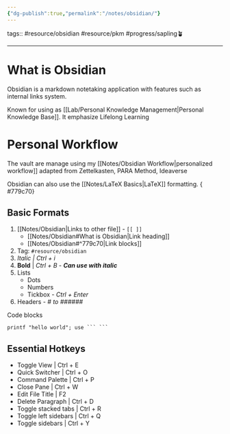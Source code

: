 ```yaml
---
{"dg-publish":true,"permalink":"/notes/obsidian/"}
---
```


tags:: #resource/obsidian #resource/pkm #progress/sapling🪴  

---

# What is Obsidian
Obsidian is a markdown notetaking application with features such as internal links system.

Known for using as [[Lab/Personal Knowledge Management\|Personal Knowledge Base]]. It emphasize Lifelong Learning

# Personal Workflow

The vault are manage using my [[Notes/Obsidian Workflow\|personalized workflow]] adapted from Zettelkasten, PARA Method, Ideaverse

Obsidian can also use the [[Notes/LaTeX Basics\|LaTeX]] formatting.
{ #779c70}

## Basic Formats

1. [[Notes/Obsidian\|Links to other file]] - `[[ ]]`
	- [[Notes/Obsidian#What is Obsidian\|Link heading]]
	- [[Notes/Obsidian#^779c70\|Link blocks]]
2. Tag: `#resource/obsidian`    
3. *Italic | Ctrl + i*
4. **Bold** | *Ctrl + B* - ***Can use with italic***
5. Lists
	- Dots
	- Numbers
	- Tickbox - *Ctrl + Enter*
6. Headers - *# to ######*

Code blocks
```
printf "hello world"; use ``` ```
```

## Essential Hotkeys
- Toggle View | Ctrl + E
- Quick Switcher | Ctrl + O
- Command Palette | Ctrl + P
- Close Pane | Ctrl + W
- Edit File Title | F2
- Delete Paragraph | Ctrl + D
- Toggle stacked tabs | Ctrl + R
- Toggle left sidebars | Ctrl + Q
- Toggle sidebars | Ctrl + Y